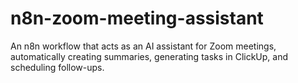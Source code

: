 # n8n-zoom-meeting-assistant
An n8n workflow that acts as an AI assistant for Zoom meetings, automatically creating summaries, generating tasks in ClickUp, and scheduling follow-ups.
